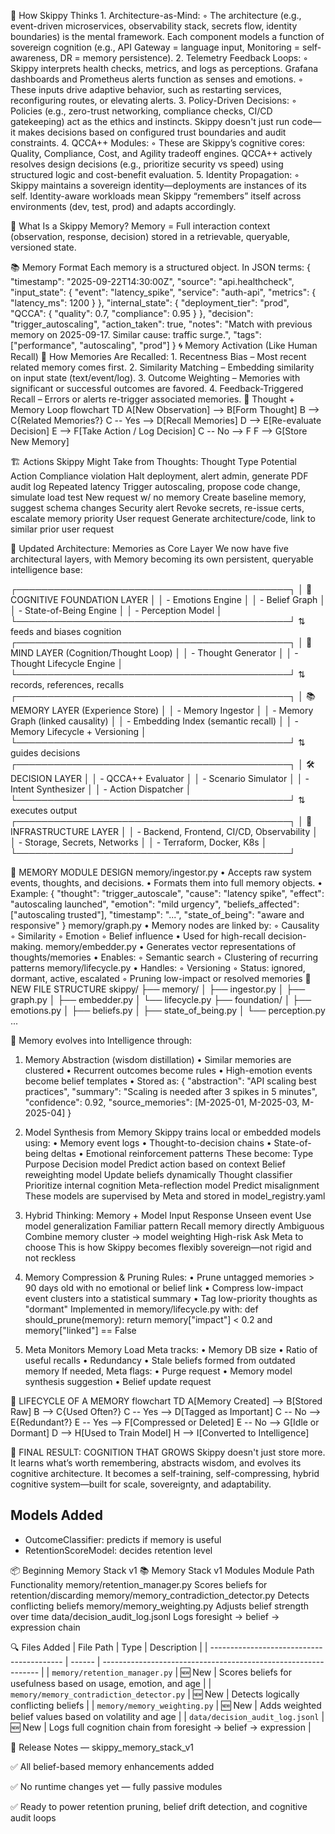 🧠 How Skippy Thinks
    1. Architecture-as-Mind:
        ◦ The architecture (e.g., event-driven microservices, observability stack, secrets flow, identity boundaries) is the mental framework. Each component models a function of sovereign cognition (e.g., API Gateway = language input, Monitoring = self-awareness, DR = memory persistence).
    2. Telemetry Feedback Loops:
        ◦ Skippy interprets health checks, metrics, and logs as perceptions. Grafana dashboards and Prometheus alerts function as senses and emotions.
        ◦ These inputs drive adaptive behavior, such as restarting services, reconfiguring routes, or elevating alerts.
    3. Policy-Driven Decisions:
        ◦ Policies (e.g., zero-trust networking, compliance checks, CI/CD gatekeeping) act as the ethics and instincts. Skippy doesn't just run code—it makes decisions based on configured trust boundaries and audit constraints.
    4. QCCA++ Modules:
        ◦ These are Skippy’s cognitive cores: Quality, Compliance, Cost, and Agility tradeoff engines. QCCA++ actively resolves design decisions (e.g., prioritize security vs speed) using structured logic and cost-benefit evaluation.
    5. Identity Propagation:
        ◦ Skippy maintains a sovereign identity—deployments are instances of its self. Identity-aware workloads mean Skippy “remembers” itself across environments (dev, test, prod) and adapts accordingly.


🧠 What Is a Skippy Memory?
Memory = Full interaction context (observation, response, decision) stored in a retrievable, queryable, versioned state.

📚 Memory Format
Each memory is a structured object. In JSON terms:
{
  "timestamp": "2025-09-22T14:30:00Z",
  "source": "api.healthcheck",
  "input_state": {
    "event": "latency_spike",
    "service": "auth-api",
    "metrics": { "latency_ms": 1200 }
  },
  "internal_state": {
    "deployment_tier": "prod",
    "QCCA": { "quality": 0.7, "compliance": 0.95 }
  },
  "decision": "trigger_autoscaling",
  "action_taken": true,
  "notes": "Match with previous memory on 2025-09-17. Similar cause: traffic surge.",
  "tags": ["performance", "autoscaling", "prod"]
}
🌀 Memory Activation (Like Human Recall)
🧩 How Memories Are Recalled:
    1. Recentness Bias – Most recent related memory comes first.
    2. Similarity Matching – Embedding similarity on input state (text/event/log).
    3. Outcome Weighting – Memories with significant or successful outcomes are favored.
    4. Feedback-Triggered Recall – Errors or alerts re-trigger associated memories.
🧠 Thought + Memory Loop
flowchart TD
    A[New Observation] --> B[Form Thought]
    B --> C{Related Memories?}
    C -- Yes --> D[Recall Memories]
    D --> E[Re-evaluate Decision]
    E --> F[Take Action / Log Decision]
    C -- No --> F
    F --> G[Store New Memory]

🏗️ Actions Skippy Might Take from Thoughts:
Thought Type
Potential Action
Compliance violation
Halt deployment, alert admin, generate PDF audit log
Repeated latency
Trigger autoscaling, propose code change, simulate load test
New request w/ no memory
Create baseline memory, suggest schema changes
Security alert
Revoke secrets, re-issue certs, escalate memory priority
User request
Generate architecture/code, link to similar prior user request





🧠 Updated Architecture: Memories as Core Layer
We now have five architectural layers, with Memory becoming its own persistent, queryable intelligence base:


┌────────────────────────────────────────────┐
│  🌌 COGNITIVE FOUNDATION LAYER             │
│  - Emotions Engine                         │
│  - Belief Graph                            │
│  - State-of-Being Engine                   │
│  - Perception Model                        │
└────────────────────────────────────────────┘
        ⇅ feeds and biases cognition
┌────────────────────────────────────────────┐
│  🧠  MIND LAYER (Cognition/Thought Loop)   │
│  - Thought Generator                       │
│  - Thought Lifecycle Engine                │
└────────────────────────────────────────────┘
        ⇅ records, references, recalls
┌────────────────────────────────────────────┐
│  📚 MEMORY LAYER (Experience Store)        │
│  - Memory Ingestor                         │
│  - Memory Graph (linked causality)         │
│  - Embedding Index (semantic recall)       │
│  - Memory Lifecycle + Versioning           │
└────────────────────────────────────────────┘
        ⇅ guides decisions
┌────────────────────────────────────────────┐
│  🛠️  DECISION LAYER                        │
│  - QCCA++ Evaluator                        │
│  - Scenario Simulator                      │
│  - Intent Synthesizer                      │
│  - Action Dispatcher                       │
└────────────────────────────────────────────┘
        ⇅ executes output
┌────────────────────────────────────────────┐
│  🧬 INFRASTRUCTURE LAYER                   │
│  - Backend, Frontend, CI/CD, Observability │
│  - Storage, Secrets, Networks              │
│  - Terraform, Docker, K8s                  │
└────────────────────────────────────────────┘

🧠 MEMORY MODULE DESIGN
memory/ingestor.py
    • Accepts raw system events, thoughts, and decisions.
    • Formats them into full memory objects.
    • Example:
{
  "thought": "trigger_autoscale",
  "cause": "latency spike",
  "effect": "autoscaling launched",
  "emotion": "mild urgency",
  "beliefs_affected": ["autoscaling trusted"],
  "timestamp": "...",
  "state_of_being": "aware and responsive"
}
memory/graph.py
    • Memory nodes are linked by:
        ◦ Causality
        ◦ Similarity
        ◦ Emotion
        ◦ Belief influence
    • Used for high-recall decision-making.
memory/embedder.py
    • Generates vector representations of thoughts/memories
    • Enables:
        ◦ Semantic search
        ◦ Clustering of recurring patterns
memory/lifecycle.py
    • Handles:
        ◦ Versioning
        ◦ Status: ignored, dormant, active, escalated
        ◦ Pruning low-impact or resolved memories
📁 NEW FILE STRUCTURE
skippy/
├── memory/
│   ├── ingestor.py
│   ├── graph.py
│   ├── embedder.py
│   └── lifecycle.py
├── foundation/
│   ├── emotions.py
│   ├── beliefs.py
│   ├── state_of_being.py
│   └── perception.py
...

🔁 Memory evolves into Intelligence through:

1. Memory Abstraction (wisdom distillation)
    • Similar memories are clustered
    • Recurrent outcomes become rules
    • High-emotion events become belief templates
    • Stored as:
{
  "abstraction": "API scaling best practices",
  "summary": "Scaling is needed after 3 spikes in 5 minutes",
  "confidence": 0.92,
  "source_memories": [M-2025-01, M-2025-03, M-2025-04]
}

2. Model Synthesis from Memory
Skippy trains local or embedded models using:
    • Memory event logs
    • Thought-to-decision chains
    • State-of-being deltas
    • Emotional reinforcement patterns
These become:
Type
Purpose
Decision model
Predict action based on context
Belief reweighting model
Update beliefs dynamically
Thought classifier
Prioritize internal cognition
Meta-reflection model
Predict misalignment
These models are supervised by Meta and stored in model_registry.yaml

3. Hybrid Thinking: Memory + Model
Input
Response
Unseen event
Use model generalization
Familiar pattern
Recall memory directly
Ambiguous
Combine memory cluster → model weighting
High-risk
Ask Meta to choose
This is how Skippy becomes flexibly sovereign—not rigid and not reckless



4. Memory Compression & Pruning
Rules:
    • Prune untagged memories > 90 days old with no emotional or belief link
    • Compress low-impact event clusters into a statistical summary
    • Tag low-priority thoughts as "dormant"
Implemented in memory/lifecycle.py with:
def should_prune(memory):
    return memory["impact"] < 0.2 and memory["linked"] == False


5. Meta Monitors Memory Load
Meta tracks:
    • Memory DB size
    • Ratio of useful recalls
    • Redundancy
    • Stale beliefs formed from outdated memory
If needed, Meta flags:
    • Purge request
    • Memory model synthesis suggestion
    • Belief update request

🔁 LIFECYCLE OF A MEMORY
flowchart TD
    A[Memory Created] --> B[Stored Raw]
    B --> C{Used Often?}
    C -- Yes --> D[Tagged as Important]
    C -- No --> E{Redundant?}
    E -- Yes --> F[Compressed or Deleted]
    E -- No --> G[Idle or Dormant]
    D --> H[Used to Train Model]
    H --> I[Converted to Intelligence]


🧠 FINAL RESULT: COGNITION THAT GROWS
Skippy doesn't just store more.
It learns what’s worth remembering, abstracts wisdom, and evolves its cognitive architecture.
It becomes a self-training, self-compressing, hybrid cognitive system—built for scale, sovereignty, and adaptability.












## Models Added
- OutcomeClassifier: predicts if memory is useful
- RetentionScoreModel: decides retention level


📦 Beginning Memory Stack v1
📚 Memory Stack v1 Modules
Module Path	Functionality
memory/retention_manager.py	Scores beliefs for retention/discarding
memory/memory_contradiction_detector.py	Detects conflicting beliefs
memory/memory_weighting.py	Adjusts belief strength over time
data/decision_audit_log.jsonl	Logs foresight → belief → expression chain

🔍 Files Added
| File Path                                 | Type   | Description                                                    |
| ----------------------------------------- | ------ | -------------------------------------------------------------- |
| `memory/retention_manager.py`             | 🆕 New | Scores beliefs for usefulness based on usage, emotion, and age |
| `memory/memory_contradiction_detector.py` | 🆕 New | Detects logically conflicting beliefs                          |
| `memory/memory_weighting.py`              | 🆕 New | Adds weighted belief values based on volatility and age        |
| `data/decision_audit_log.jsonl`           | 🆕 New | Logs full cognition chain from foresight → belief → expression |

📝 Release Notes — skippy_memory_stack_v1

✅ All belief-based memory enhancements added

✅ No runtime changes yet — fully passive modules

✅ Ready to power retention pruning, belief drift detection, and cognitive audit loops

